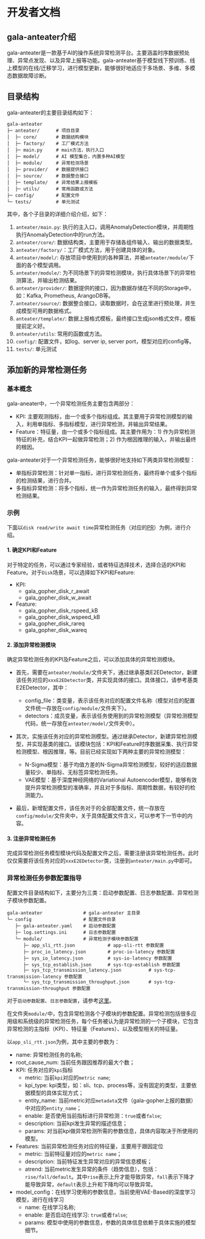 # 开发者文档

## gala-anteater介绍

gala-anteater是一款基于AI的操作系统异常检测平台。主要涵盖时序数据预处理、异常点发现、以及异常上报等功能。gala-anteater基于模型线下预训练、线上模型的在线/迁移学习，进行模型更新，能够很好地适应于多场景、多维、多模态数据故障诊断。


## 目录结构
gala-anteater的主要目录结构如下：
```
gala-anteater
├─ anteater/      # 项目目录
│  ├─ core/       # 数据结构模块
│  ├─ factory/    # 工厂模式方法
│  ├─ main.py     # main方法，执行入口
│  ├─ model/      # AI 模型集合，内置多种AI模型
│  ├─ module/     # 异常检测场景
│  ├─ provider/   # 数据提供接口
│  ├─ source/     # 数据整合接口
│  ├─ template/   # 异常结果上报模板
│  ├─ utils/      # 常用函数或方法
├─ config/        # 配置文件
└─ tests/         # 单元测试
```

其中，各个子目录的详细介绍介绍，如下：

1. `anteater/main.py`: 执行的主入口，调用AnomalyDetection模块，并周期性执行AnomalyDetection中的run方法。
2. `anteater/core/`: 数据结构类，主要用于存储各组件输入、输出的数据类型。
3. `anteater/factory/`：工厂模式方法，用于创建具体的对象。
4. `anteater/model/`: 存放项目中使用到的各种算法，并被`anteater/module/`下面的各个模型调用。
5. `anteater/module/`: 为不同场景下的异常检测模块，执行具体场景下的异常检测算法，并输出检测结果。
6. `anteater/provider/`: 数据提供的接口，因为数据存储在不同的Storage中，如：Kafka, Prometheus, ArangoDB等。
7. `anteater/source/`: 数据整合接口，读取数据时，会在这里进行预处理，并生成模型可用的数据格式。
8. `anteater/template/`: 数据上报格式模板，最终接口生成json格式文件，模板提前定义好。
9. `anteater/utils`: 常用的函数或方法。
10. `config/`: 配置文件，如log、server ip, server port，模型对应的config等。
11. `tests/`: 单元测试


## 添加新的异常检测任务

### 基本概念
gala-aneater中，一个异常检测任务主要包含两部分：
* KPI: 主要观测指标，由一个或多个指标组成。其主要用于异常检测模型的输入，利用单指标、多指标模型，进行异常检测，并输出异常结果。
* Feature：特征量，由一个或多个指标组成。其主要作用为：1) 作为异常检测特征的补充，结合KPI一起做异常检测；2) 作为根因推理的输入，并输出最终的根因。

gala-anteater对于一个异常检测任务，能够很好地支持如下两类异常检测模型：
* 单指标异常检测：针对单一指标，进行异常检测任务，最终将单个或多个指标的检测结果，进行合并。
* 多指标异常检测：将多个指标，统一作为异常检测任务的输入，最终得到异常检测结果。

### 示例
下面以`disk read/write await time`异常检测任务（对应的[PR](https://gitee.com/openeuler/gala-anteater/pulls/30)）为例，进行介绍。

#### 1. 确定KPI和Feature
对于特定的任务，可以通过专家经验，或者特征选择技术，选择合适的KPI和Feature。对于`Disk`场景，可以选择如下KPI和Feature:

* KPI:
  * gala_gopher_disk_r_await
  * gala_gopher_disk_w_await
* Feature:
  * gala_gopher_disk_rspeed_kB
  * gala_gopher_disk_wspeed_kB
  * gala_gopher_disk_rareq
  * gala_gopher_disk_wareq

#### 2. 添加异常检测模块
确定异常检测任务的KPI及Feature之后，可以添加具体的异常检测模块。

* 首先，需要在`anteater/module/`文件夹下，通过继承基类E2EDetector，新建该任务对应的`xxxE2EDetector`类，并实现具体的接口。具体接口，请参考基类E2EDetector，其中：
   * config_file：类变量，表示该任务对应的配置文件名称（模型对应的配置文件统一存放在`config/module/`文件夹下）。
   * detectors：成员变量，表示该任务使用到的异常检测模型（异常检测模型代码，统一存放在`anteater/model/`文件夹中）。

* 其次，实施该任务对应的异常检测模型。通过继承Detector，新建异常检测模型，并实现基类的接口。该模块包括：KPI和Feature时序数据采集、执行异常检测模型、根因推理，等。目前已经实现如下两种主要的异常检测模型：
   * N-Sigma模型：基于均值方差的N-Sigma异常检测模型，较好的适应数据量较少、单指标、无标签异常检测任务。
   * VAE模型：基于深度神经网络的Variational Autoencoder模型，能够有效提升异常检测模型的准确率，并且对于多指标、周期性数据，有较好的检测能力。

* 最后，新增配置文件，该任务对于的全部配置文件，统一存放在`config/module/`文件夹中，关于具体配置文件含义，可以参考下一节中的内容。

#### 3. 注册异常检测任务
完成异常检测任务模型模块代码及配置文件之后，需要注册该异常检测任务。此时仅仅需要将该任务对应的`xxxE2EDetector`类，注册到`anteater/main.py`中即可。

### 异常检测任务参数配置指导

配置文件目录结构如下，主要分为三类：启动参数配置、日志参数配置、异常检测子模块参数配置。
```
gala-anteater               # gala-anteater 主目录
└─ config                   # 配置文件目录
   ├─ gala-anteater.yaml    # 启动参数配置
   ├─ log.settings.ini      # 日志参数配置
   └─ module/               # 异常检测子模块参数配置
      ├─ app_sli_rtt.json            # app-sli-rtt 参数配置
      ├─ proc_io_latency.json        # proc-io-latency 参数配置
      ├─ sys_io_latency.json         # sys-io-latency 参数配置
      ├─ sys_tcp_establish.json      # sys-tcp-establish 参数配置
      ├─ sys_tcp_transmission_latency.json          # sys-tcp-transmission-latency 参数配置
      └─ sys_tcp_transmission_throughput.json       # sys-tcp-transmission-throughput 参数配置
```

对于`启动参数配置`、`日志参数配置`，请参考[这里](https://gitee.com/openeuler/gala-anteater/blob/master/docs/conf_introduction.md)。

在文件夹`module/`中，包含异常检测各个子模块的参数配置。异常检测包括很多应用级和系统级的异常检测任务，每个任务被认为是异常检测的一个子模块，它包含异常检测的主指标（KPI）、特征量（Features）、以及模型相关的特征量。

以`app_sli_rtt.json`为例，其中主要的参数为：

- name: 异常检测任务的名称;
- root_cause_num: 当前任务跟因推荐的最大个数；
- KPI: 任务对应的`kpi`指标
  - metric: 当前`kpi`对应的`metric name`;
  - kpi_type: kpi类型，如：sli、tcp、process等，没有固定的类型，主要依据模型的具体实现方式；
  - entity_name: 当前metric对应`metadata`文件（gala-gopher上报的数据）中对应的`entity_name`；
  - enable: 是否使用当前指标进行异常检测：`true`或者`false`;
  - description: 当前kpi发生异常的描述信息；
  - params: 对当前kpi做异常检测所需的参数信息，具体内容取决于所使用的模型。
- Features: 当前异常检测任务对应的特征量，主要用于跟因定位
  - metric: 当前特征量对应的`metric name`；
  - description: 当前特征发生异常对应的异常信息模板；
  - atrend: 当前metric发生异常的条件（趋势信息），包括：`rise/fall/default`。其中`rise`表示上升才能导致异常，`fall`表示下降才能导致异常，`default`表示上升和下降均可以导致异常。
- model_config：在线学习使用的参数信息，当前使用VAE-Based的深度学习模型，进行在线学习
  - name: 在线学习名称;
  - enable: 是否启动在线学习: `true`或者`false`;
  - params: 模型中使用的参数信息，参数的具体信息依赖于具体实施的模型细节。